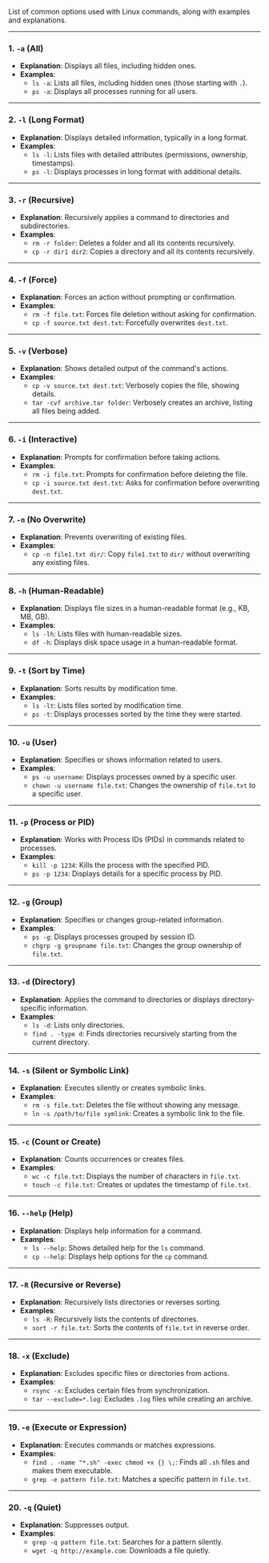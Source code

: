 List of common options used with Linux commands, along with examples and explanations.

---

### 1. **`-a` (All)**
   - **Explanation**: Displays all files, including hidden ones.
   - **Examples**:
     - `ls -a`: Lists all files, including hidden ones (those starting with `.`).
     - `ps -a`: Displays all processes running for all users.

---

### 2. **`-l` (Long Format)**
   - **Explanation**: Displays detailed information, typically in a long format.
   - **Examples**:
     - `ls -l`: Lists files with detailed attributes (permissions, ownership, timestamps).
     - `ps -l`: Displays processes in long format with additional details.

---

### 3. **`-r` (Recursive)**
   - **Explanation**: Recursively applies a command to directories and subdirectories.
   - **Examples**:
     - `rm -r folder`: Deletes a folder and all its contents recursively.
     - `cp -r dir1 dir2`: Copies a directory and all its contents recursively.

---

### 4. **`-f` (Force)**
   - **Explanation**: Forces an action without prompting or confirmation.
   - **Examples**:
     - `rm -f file.txt`: Forces file deletion without asking for confirmation.
     - `cp -f source.txt dest.txt`: Forcefully overwrites `dest.txt`.

---

### 5. **`-v` (Verbose)**
   - **Explanation**: Shows detailed output of the command's actions.
   - **Examples**:
     - `cp -v source.txt dest.txt`: Verbosely copies the file, showing details.
     - `tar -cvf archive.tar folder`: Verbosely creates an archive, listing all files being added.

---

### 6. **`-i` (Interactive)**
   - **Explanation**: Prompts for confirmation before taking actions.
   - **Examples**:
     - `rm -i file.txt`: Prompts for confirmation before deleting the file.
     - `cp -i source.txt dest.txt`: Asks for confirmation before overwriting `dest.txt`.

---

### 7. **`-n` (No Overwrite)**
   - **Explanation**: Prevents overwriting of existing files.
   - **Examples**:
     - `cp -n file1.txt dir/`: Copy `file1.txt` to `dir/` without overwriting any existing files.

---

### 8. **`-h` (Human-Readable)**
   - **Explanation**: Displays file sizes in a human-readable format (e.g., KB, MB, GB).
   - **Examples**:
     - `ls -lh`: Lists files with human-readable sizes.
     - `df -h`: Displays disk space usage in a human-readable format.

---

### 9. **`-t` (Sort by Time)**
   - **Explanation**: Sorts results by modification time.
   - **Examples**:
     - `ls -lt`: Lists files sorted by modification time.
     - `ps -t`: Displays processes sorted by the time they were started.

---

### 10. **`-u` (User)**
   - **Explanation**: Specifies or shows information related to users.
   - **Examples**:
     - `ps -u username`: Displays processes owned by a specific user.
     - `chown -u username file.txt`: Changes the ownership of `file.txt` to a specific user.

---

### 11. **`-p` (Process or PID)**
   - **Explanation**: Works with Process IDs (PIDs) in commands related to processes.
   - **Examples**:
     - `kill -p 1234`: Kills the process with the specified PID.
     - `ps -p 1234`: Displays details for a specific process by PID.

---

### 12. **`-g` (Group)**
   - **Explanation**: Specifies or changes group-related information.
   - **Examples**:
     - `ps -g`: Displays processes grouped by session ID.
     - `chgrp -g groupname file.txt`: Changes the group ownership of `file.txt`.

---

### 13. **`-d` (Directory)**
   - **Explanation**: Applies the command to directories or displays directory-specific information.
   - **Examples**:
     - `ls -d`: Lists only directories.
     - `find . -type d`: Finds directories recursively starting from the current directory.

---

### 14. **`-s` (Silent or Symbolic Link)**
   - **Explanation**: Executes silently or creates symbolic links.
   - **Examples**:
     - `rm -s file.txt`: Deletes the file without showing any message.
     - `ln -s /path/to/file symlink`: Creates a symbolic link to the file.

---

### 15. **`-c` (Count or Create)**
   - **Explanation**: Counts occurrences or creates files.
   - **Examples**:
     - `wc -c file.txt`: Displays the number of characters in `file.txt`.
     - `touch -c file.txt`: Creates or updates the timestamp of `file.txt`.

---

### 16. **`--help` (Help)**
   - **Explanation**: Displays help information for a command.
   - **Examples**:
     - `ls --help`: Shows detailed help for the `ls` command.
     - `cp --help`: Displays help options for the `cp` command.

---

### 17. **`-R` (Recursive or Reverse)**
   - **Explanation**: Recursively lists directories or reverses sorting.
   - **Examples**:
     - `ls -R`: Recursively lists the contents of directories.
     - `sort -r file.txt`: Sorts the contents of `file.txt` in reverse order.

---

### 18. **`-x` (Exclude)**
   - **Explanation**: Excludes specific files or directories from actions.
   - **Examples**:
     - `rsync -x`: Excludes certain files from synchronization.
     - `tar --exclude=*.log`: Excludes `.log` files while creating an archive.

---

### 19. **`-e` (Execute or Expression)**
   - **Explanation**: Executes commands or matches expressions.
   - **Examples**:
     - `find . -name "*.sh" -exec chmod +x {} \;`: Finds all `.sh` files and makes them executable.
     - `grep -e pattern file.txt`: Matches a specific pattern in `file.txt`.

---

### 20. **`-q` (Quiet)**
   - **Explanation**: Suppresses output.
   - **Examples**:
     - `grep -q pattern file.txt`: Searches for a pattern silently.
     - `wget -q http://example.com`: Downloads a file quietly.
